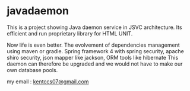 # javadaemon

This is a project showing Java daemon service in JSVC architecture.
Its efficient and run proprietary library for HTML UNIT.

Now life is even better. 
The evolvement of dependencies management using maven or gradle.
Spring framework 4 with spring security, apache shiro security,
json mapper like jackson, 
ORM tools like hibernate
This daemon can therefore be upgraded and we would not have to make our
own database pools.

my email : kentccs07@gmail.com